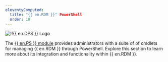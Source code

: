 ```yaml
---
eleventyComputed:
  title: "{{ en.RDM }}" PowerShell
  order: 10
---
```

![!!{{ en.DPS }} Logo](https://cdnweb.devolutions.net/images/projects/devolutions-powershell/logos/devolutions-powershell-color-shadow.svg)

The [{{ en.PS }} module](https://www.powershellgallery.com/packages/Devolutions.PowerShell/) provides administrators with a suite of of cmdlets for managing {{ en.RDM }} through PowerShell. Explore this section to learn more about its integration and functionality within {{ en.RDM }}.